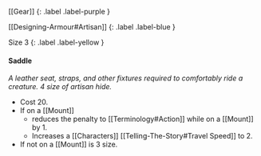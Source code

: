 [[Gear]]
{: .label .label-purple }

[[Designing-Armour#Artisan]]
{: .label .label-blue }

Size 3
{: .label .label-yellow }

#### Saddle
*A leather seat, straps, and other fixtures required to comfortably ride a creature. 4 size of artisan hide.*

* Cost 20.
* If on a [[Mount]]
	* reduces the penalty to [[Terminology#Action]] while on a [[Mount]] by 1.
	* Increases a [[Characters]] [[Telling-The-Story#Travel Speed]] to 2.
* If not on a [[Mount]] is 3 size.
